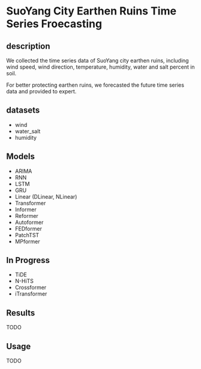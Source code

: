 # SuoYang City Earthen Ruins Time Series Froecasting

## description
We collected the time series data of SuoYang city earthen ruins, including wind speed, wind direction, temperature, humidity, water and salt percent in soil.

For better protecting earthen ruins, we forecasted the future time series data and provided to expert.

## datasets
- wind
- water_salt
- humidity

## Models
- ARIMA
- RNN
- LSTM
- GRU
- Linear (DLinear, NLinear)
- Transformer
- Informer
- Reformer
- Autoformer
- FEDformer
- PatchTST
- MPformer

## In Progress
- TiDE
- N-HiTS
- Crossformer
- iTransformer

## Results
TODO
## Usage
TODO